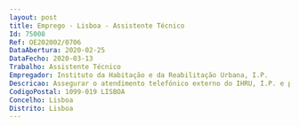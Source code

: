 ```yaml
--- 
layout: post
title: Emprego - Lisboa - Assistente Técnico
Id: 75008
Ref: OE202002/0706
DataAbertura: 2020-02-25
DataFecho: 2020-03-13
Trabalho: Assistente Técnico
Empregador: Instituto da Habitação e da Reabilitação Urbana, I.P.
Descricao: Assegurar o atendimento telefónico externo do IHRU, I.P. e proceder ao respetivo encaminhamento Prestação de informações  Registo dos movimentos de chamadas telefónicas.
CodigoPostal: 1099-019 LISBOA
Concelho: Lisboa
Distrito: Lisboa
--- 
```

